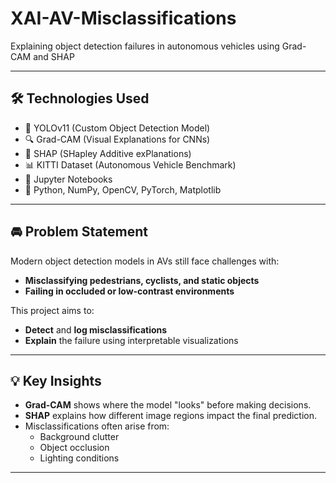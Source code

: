 # XAI-AV-Misclassifications
Explaining object detection failures in autonomous vehicles using Grad-CAM and SHAP


---

## 🛠️ Technologies Used

- 🧠 YOLOv11 (Custom Object Detection Model)
- 🔍 Grad-CAM (Visual Explanations for CNNs)
- 🧮 SHAP (SHapley Additive exPlanations)
- 📊 KITTI Dataset (Autonomous Vehicle Benchmark)
- 📓 Jupyter Notebooks
- 🐍 Python, NumPy, OpenCV, PyTorch, Matplotlib

---

## 🚘 Problem Statement

Modern object detection models in AVs still face challenges with:
- **Misclassifying pedestrians, cyclists, and static objects**
- **Failing in occluded or low-contrast environments**

This project aims to:
- **Detect** and **log misclassifications**
- **Explain** the failure using interpretable visualizations

---

## 💡 Key Insights

- **Grad-CAM** shows where the model "looks" before making decisions.
- **SHAP** explains how different image regions impact the final prediction.
- Misclassifications often arise from:
  - Background clutter
  - Object occlusion
  - Lighting conditions

---


